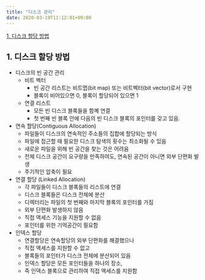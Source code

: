 ```yaml
---
title: "디스크 관리"
date: 2020-03-19T11:12:01+09:00
---
```


[1. 디스크 할당 방법](##-1.-디스크-할당-방법)  

## 1. 디스크 할당 방법

- 디스크의 빈 공간 관리
    - 비트 벡터
        - 빈 공간 리스트는 비트맵(bit map) 또는 비트벡터(bit vector)로서 구현
        - 블록이 비어있으면 0, 블록이 할당되어 있으면 1
    - 연결 리스트
        - 모든 빈 디스크 블록들을 함꼐 연결
        - 첫 번째 빈 블록 안에 다음의 빈 디스크 블록의 포인터를 갖고 있음.
- 연속 할당(Contiguous Allocation)
    - 파일들이 디스크의 연속적인 주소들의 집합에 할당되는 방식
    - 파일에 접근할 때 필요한 디스크 탐색의 횟수는 최소화될 수 있음
    - 새로운 파일을 위해 빈 공간을 찾는 것은 어려움
    - 전체 디스크 공간이 요구량을 만족하여도, 연속된 공간이 아니면 외부 단편화 발생
    - 주기적인 압축이 필요
- 연결 할당 (Linked Allocation)
    - 각 파일들이 디스크 블록들의 리스트에 연결
    - 디스크 블록들은 디스크 전체에 분산
    - 디렉터리는 파일의 첫 번째와 마지막 블록의 포인터를 가짐
    - 외부 단편화 발생하지 않음
    - 직접 액세스 기능을 지원할 수 없음
    - 포인터를 위한 기억공간이 필요함
- 인덱스 할당
    - 연결할당은 연속할당의 외부 단편화를 해결했으나
    - 직접 액세스를 지원할 수 없고
    - 블록들의 포인터가 디스크 전체에 분산되어 있음
    - 인덱스 할당은 모든 포인터들을 하나의 장소,
    - 즉 인덱스 블록으로 관리하여 직접 액세스를 지원함

